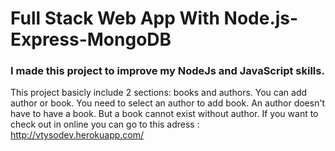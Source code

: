 # Full Stack Web App With Node.js-Express-MongoDB
### I made this project to improve my NodeJs and JavaScript skills.
This project basicly include 2 sections: books and authors.
You can add author or book. You need to select an author to add book.
An author doesn't have to have a book. But a book cannot exist without author.
If you want to check out in online you can go to this adress : http://vtysodev.herokuapp.com/


